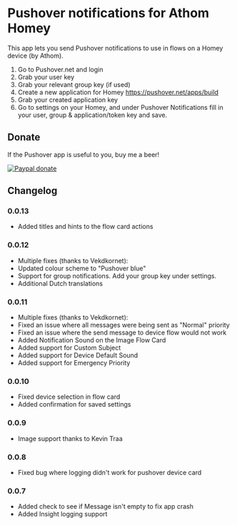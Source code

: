 # Pushover notifications for Athom Homey

This app lets you send Pushover notifications to use in flows on a Homey device (by Athom).

1. Go to Pushover.net and login
2. Grab your user key
3. Grab your relevant group key (if used)
4. Create a new application for Homey https://pushover.net/apps/build
5. Grab your created application key
6. Go to settings on your Homey, and under Pushover Notifications fill in your user, group & application/token key and save.

## Donate
If the Pushover app is useful to you, buy me a beer!

[![Paypal donate][pp-donate-image]][pp-donate-link]

[pp-donate-link]: https://www.paypal.com/cgi-bin/webscr?cmd=_donations&business=D8RA9P824YZ62&lc=NL&item_name=Pushover%2dHomey&currency_code=EUR&bn=PP%2dDonationsBF%3abtn_donateCC_LG%2egif%3aNonHosted
[pp-donate-image]: https://www.paypalobjects.com/en_US/i/btn/btn_donateCC_LG.gif

## Changelog

### 0.0.13
* Added titles and hints to the flow card actions

### 0.0.12
* Multiple fixes (thanks to Vekdkornet):
* Updated colour scheme to "Pushover blue"
* Support for group notifications. Add your group key under settings. 
* Additional Dutch translations

### 0.0.11
* Multiple fixes (thanks to Vekdkornet):
* Fixed an issue where all messages were being sent as "Normal" priority
* Fixed an issue where the send message to device flow would not work
* Added Notification Sound on the Image Flow Card
* Added support for Custom Subject
* Added support for Device Default Sound
* Added support for Emergency Priority

### 0.0.10
* Fixed device selection in flow card
* Added confirmation for saved settings

### 0.0.9
* Image support thanks to Kevin Traa

### 0.0.8
* Fixed bug where logging didn't work for pushover device card

### 0.0.7
* Added check to see if Message isn't empty to fix app crash
* Added Insight logging support
